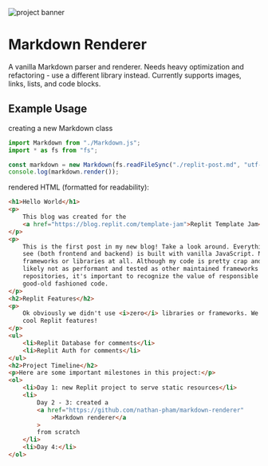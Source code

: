 ![project banner](https://project-banner.phamn23.repl.co/?title=Markdown%20Renderer&description=vanilla%20Markdown%20parser%20and%20renderer&stack=node)

# Markdown Renderer

A vanilla Markdown parser and renderer. Needs heavy optimization and refactoring - use a different library instead. Currently supports images, links, lists, and code blocks.

## Example Usage

creating a new Markdown class

```js
import Markdown from "./Markdown.js";
import * as fs from "fs";

const markdown = new Markdown(fs.readFileSync("./replit-post.md", "utf-8"));
console.log(markdown.render());
```

rendered HTML (formatted for readability):

```html
<h1>Hello World</h1>
<p>
    This blog was created for the
    <a href="https://blog.replit.com/template-jam">Replit Template Jam</a>.
</p>
<p>
    This is the first post in my new blog! Take a look around. Everything you
    see (both frontend and backend) is built with vanilla JavaScript. No
    frameworks or libraries at all. Although my code is pretty crap and is
    likely not as performant and tested as other maintained frameworks and
    repositories, it's important to recognize the value of responsible and
    good-old fashioned code.
</p>
<h2>Replit Features</h2>
<p>
    Ok obviously we didn't use <i>zero</i> libraries or frameworks. We used some
    cool Replit features!
</p>
<ul>
    <li>Replit Database for comments</li>
    <li>Replit Auth for comments</li>
</ul>
<h2>Project Timeline</h2>
<p>Here are some important milestones in this project:</p>
<ol>
    <li>Day 1: new Replit project to serve static resources</li>
    <li>
        Day 2 - 3: created a
        <a href="https://github.com/nathan-pham/markdown-renderer"
            >Markdown renderer</a
        >
        from scratch
    </li>
    <li>Day 4:</li>
</ol>
```
